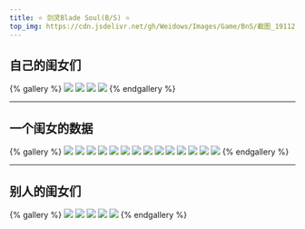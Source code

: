 ```yaml
---
title: ⭐ 剑灵Blade Soul(B/S) ⭐
top_img: https://cdn.jsdelivr.net/gh/Weidows/Images/Game/BnS/截图_191122_038.jpeg
---
```


<!--
 * @Author: Weidows
 * @LastEditors: Weidows
 * @LastEditTime: 2020-10-23 00:08:52
 * @FilePath: \Weidowsd:\Game\Demo\Github\Blog\source\tags\gallery\剑灵.md
-->

## 自己的闺女们

{% gallery %}
![](https://cdn.jsdelivr.net/gh/Weidows/Images/Game/BnS/截图_190726_000.jpeg)
![](https://cdn.jsdelivr.net/gh/Weidows/Images/Game/BnS/截图_191122_038.jpeg)
![](https://cdn.jsdelivr.net/gh/Weidows/Images/Game/BnS/截图_191122_041.jpeg)
![](https://cdn.jsdelivr.net/gh/Weidows/Images/Game/BnS/截图_191122_042.jpeg)
{% endgallery %}

---

## 一个闺女的数据

{% gallery %}
![](https://cdn.jsdelivr.net/gh/Weidows/Images/Game/BnS/Character_data/截图_191122_000.jpeg)
![](https://cdn.jsdelivr.net/gh/Weidows/Images/Game/BnS/Character_data/截图_191122_025.jpeg)
![](https://cdn.jsdelivr.net/gh/Weidows/Images/Game/BnS/Character_data/截图_191122_026.jpeg)
![](https://cdn.jsdelivr.net/gh/Weidows/Images/Game/BnS/Character_data/截图_191122_027.jpeg)
![](https://cdn.jsdelivr.net/gh/Weidows/Images/Game/BnS/Character_data/截图_191122_028.jpeg)
![](https://cdn.jsdelivr.net/gh/Weidows/Images/Game/BnS/Character_data/截图_191122_029.jpeg)
![](https://cdn.jsdelivr.net/gh/Weidows/Images/Game/BnS/Character_data/截图_191122_030.jpeg)
![](https://cdn.jsdelivr.net/gh/Weidows/Images/Game/BnS/Character_data/截图_191122_031.jpeg)
![](https://cdn.jsdelivr.net/gh/Weidows/Images/Game/BnS/Character_data/截图_191122_032.jpeg)
![](https://cdn.jsdelivr.net/gh/Weidows/Images/Game/BnS/Character_data/截图_191122_033.jpeg)
![](https://cdn.jsdelivr.net/gh/Weidows/Images/Game/BnS/Character_data/截图_191122_034.jpeg)
![](https://cdn.jsdelivr.net/gh/Weidows/Images/Game/BnS/Character_data/截图_191122_035.jpeg)
![](https://cdn.jsdelivr.net/gh/Weidows/Images/Game/BnS/Character_data/截图_191122_036.jpeg)
![](https://cdn.jsdelivr.net/gh/Weidows/Images/Game/BnS/Character_data/截图_191122_037.jpeg)
{% endgallery %}

---

## 别人的闺女们

{% gallery %}
![](https://cdn.jsdelivr.net/gh/Weidows/Images/Game/BnS/274-160503153316-50.jpg)
![](https://cdn.jsdelivr.net/gh/Weidows/Images/Game/BnS/Screenshot_2019-08-19-21-58-01-68.jpeg)
![](https://cdn.jsdelivr.net/gh/Weidows/Images/Game/BnS/Screenshot_2019-08-19-21-58-33-88.jpeg)
![](https://cdn.jsdelivr.net/gh/Weidows/Images/Game/BnS/Screenshot_2019-08-19-22-08-04-54.jpeg)
![](https://cdn.jsdelivr.net/gh/Weidows/Images/Game/BnS/Screenshot_2019-08-19-22-08-14-00.jpeg)
{% endgallery %}
